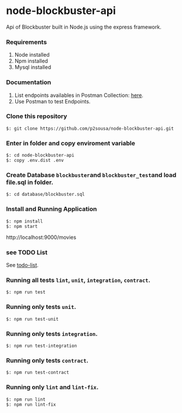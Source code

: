 # node-blockbuster-api

Api of Blockbuster built in Node.js using the express framework.

### Requirements

1. Node installed
2. Npm installed
3. Mysql installed

### Documentation

1. List endpoints availables in Postman Collection: [here](https://github.com/p2sousa/node-blockbuster-api/blob/master/blockbuster.postman_collection.json).
2. Use Postman to test Endpoints.

### Clone this repository

```
$: git clone https://github.com/p2sousa/node-blockbuster-api.git
```

### Enter in folder and copy enviroment variable

```
$: cd node-blockbuster-api
$: copy .env.dist .env
```

### Create Database `blockbuster`and `blockbuster_test`and load file.sql in folder.

```
$: cd database/blockbuster.sql
```

### Install and Running Application

```
$: npm install
$: npm start
```

http://localhost:9000/movies

### see TODO List

See [todo-list](https://github.com/p2sousa/node-blockbuster-api/blob/master/TODO.md).

### Running all tests `lint`, `unit`, `integration`, `contract`.

```
$: npm run test
```

### Running only tests `unit`.

```
$: npm run test-unit
```

### Running only tests `integration`.

```
$: npm run test-integration
```

### Running only tests `contract`.

```
$: npm run test-contract
```

### Running only `lint` and `lint-fix`.

```
$: npm run lint
$: npm run lint-fix
```
